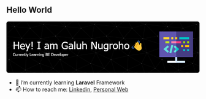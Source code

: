 ## Hello World

<!--
**galuhnugroho/galuhnugroho** is a ✨ _special_ ✨ repository because its `README.md` (this file) appears on your GitHub profile.

Here are some ideas to get you started:

- 🔭 I’m currently working on ...
- 🌱 I’m currently learning ...
- 👯 I’m looking to collaborate on ...
- 🤔 I’m looking for help with ...
- 💬 Ask me about ...
- 📫 How to reach me: ...
- 😄 Pronouns: ...
- ⚡ Fun fact: ...
-->

![Header](img/github-header-1.png)

- 🌱 I’m currently learning **Laravel** Framework
- 📫 How to reach me: [Linkedin](www.linkedin.com/in/galuhwnugroho), [Personal Web](www.mrvasko.dev)
